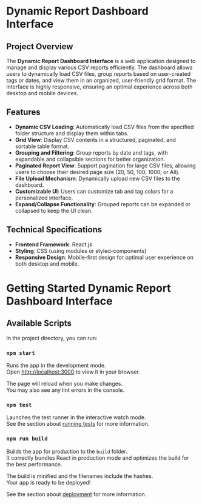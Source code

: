 # Dynamic Report Dashboard Interface

## Project Overview

The **Dynamic Report Dashboard Interface** is a web application designed to manage and display various CSV reports efficiently. The dashboard allows users to dynamically load CSV files, group reports based on user-created tags or dates, and view them in an organized, user-friendly grid format. The interface is highly responsive, ensuring an optimal experience across both desktop and mobile devices.

## Features

- **Dynamic CSV Loading**: Automatically load CSV files from the specified folder structure and display them within tabs.
- **Grid View**: Display CSV contents in a structured, paginated, and sortable table format.
- **Grouping and Filtering**: Group reports by date and tags, with expandable and collapsible sections for better organization.
- **Paginated Report View**: Support pagination for large CSV files, allowing users to choose their desired page size (20, 50, 100, 1000, or All).
- **File Upload Mechanism**: Dynamically upload new CSV files to the dashboard.
- **Customizable UI**: Users can customize tab and tag colors for a personalized interface.
- **Expand/Collapse Functionality**: Grouped reports can be expanded or collapsed to keep the UI clean.

## Technical Specifications

- **Frontend Framework**: React.js
- **Styling**: CSS (using modules or styled-components)
- **Responsive Design**: Mobile-first design for optimal user experience on both desktop and mobile.



# Getting Started Dynamic Report Dashboard Interface

## Available Scripts

In the project directory, you can run:

### `npm start`

Runs the app in the development mode.\
Open [http://localhost:3000](http://localhost:3000) to view it in your browser.

The page will reload when you make changes.\
You may also see any lint errors in the console.

### `npm test`

Launches the test runner in the interactive watch mode.\
See the section about [running tests](https://facebook.github.io/create-react-app/docs/running-tests) for more information.

### `npm run build`

Builds the app for production to the `build` folder.\
It correctly bundles React in production mode and optimizes the build for the best performance.

The build is minified and the filenames include the hashes.\
Your app is ready to be deployed!

See the section about [deployment](https://facebook.github.io/create-react-app/docs/deployment) for more information.

